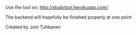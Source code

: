 Use the tool on: http://studytool.herokuapp.com/

The backend will hopefully be finished properly at one point

Created by Joni Tuhkanen

